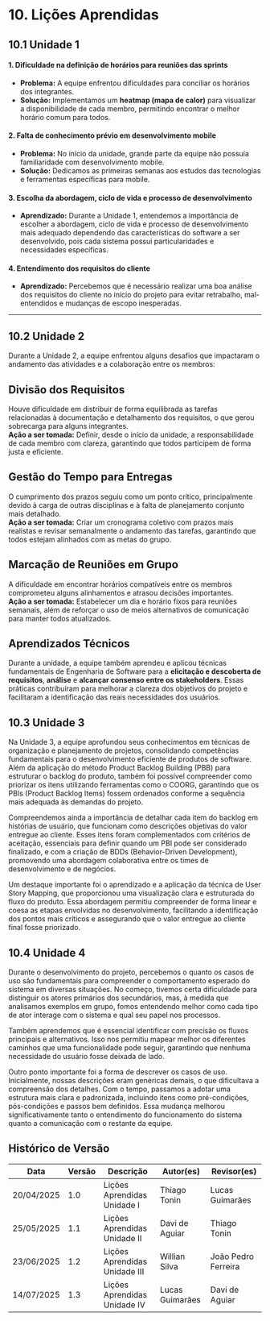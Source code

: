 # 10. Lições Aprendidas

## 10.1 Unidade 1


#### 1. Dificuldade na definição de horários para reuniões das sprints

- **Problema:** A equipe enfrentou dificuldades para conciliar os horários dos integrantes.  
- **Solução:** Implementamos um **heatmap (mapa de calor)** para visualizar a disponibilidade de cada membro, permitindo encontrar o melhor horário comum para todos.

#### 2. Falta de conhecimento prévio em desenvolvimento mobile

- **Problema:** No início da unidade, grande parte da equipe não possuía familiaridade com desenvolvimento mobile.  
- **Solução:** Dedicamos as primeiras semanas aos estudos das tecnologias e ferramentas específicas para mobile.


#### 3. Escolha da abordagem, ciclo de vida e processo de desenvolvimento

- **Aprendizado:** Durante a Unidade 1, entendemos a importância de escolher a abordagem, ciclo de vida e processo de desenvolvimento mais adequado dependendo das características do software a ser desenvolvido, pois cada sistema possui particularidades e necessidades específicas.


#### 4. Entendimento dos requisitos do cliente

- **Aprendizado:** Percebemos que é necessário realizar uma boa análise dos requisitos do cliente no início do projeto para evitar retrabalho, mal-entendidos e mudanças de escopo inesperadas.  

---

## 10.2 Unidade 2 

Durante a Unidade 2, a equipe enfrentou alguns desafios que impactaram o andamento das atividades e a colaboração entre os membros:

## Divisão dos Requisitos

Houve dificuldade em distribuir de forma equilibrada as tarefas relacionadas à documentação e detalhamento dos requisitos, o que gerou sobrecarga para alguns integrantes.  
**Ação a ser tomada:** Definir, desde o início da unidade, a responsabilidade de cada membro com clareza, garantindo que todos participem de forma justa e eficiente.

## Gestão do Tempo para Entregas

O cumprimento dos prazos seguiu como um ponto crítico, principalmente devido à carga de outras disciplinas e à falta de planejamento conjunto mais detalhado.  
**Ação a ser tomada:** Criar um cronograma coletivo com prazos mais realistas e revisar semanalmente o andamento das tarefas, garantindo que todos estejam alinhados com as metas do grupo.

## Marcação de Reuniões em Grupo

A dificuldade em encontrar horários compatíveis entre os membros comprometeu alguns alinhamentos e atrasou decisões importantes.  
**Ação a ser tomada:** Estabelecer um dia e horário fixos para reuniões semanais, além de reforçar o uso de meios alternativos de comunicação para manter todos atualizados.

## Aprendizados Técnicos

Durante a unidade, a equipe também aprendeu e aplicou técnicas fundamentais de Engenharia de Software para a **elicitação e descoberta de requisitos**, **análise** e **alcançar consenso entre os stakeholders**. Essas práticas contribuíram para melhorar a clareza dos objetivos do projeto e facilitaram a identificação das reais necessidades dos usuários.

## 10.3 Unidade 3 

Na Unidade 3, a equipe aprofundou seus conhecimentos em técnicas de organização e planejamento de projetos, consolidando competências fundamentais para o desenvolvimento eficiente de produtos de software. Além da aplicação do método Product Backlog Building (PBB) para estruturar o backlog do produto, também foi possível compreender como priorizar os itens utilizando ferramentas como o COORG, garantindo que os PBIs (Product Backlog Items) fossem ordenados conforme a sequência mais adequada às demandas do projeto.

Compreendemos ainda a importância de detalhar cada item do backlog em histórias de usuário, que funcionam como descrições objetivas do valor entregue ao cliente. Esses itens foram complementados com critérios de aceitação, essenciais para definir quando um PBI pode ser considerado finalizado, e com a criação de BDDs (Behavior-Driven Development), promovendo uma abordagem colaborativa entre os times de desenvolvimento e de negócios.

Um destaque importante foi o aprendizado e a aplicação da técnica de User Story Mapping, que proporcionou uma visualização clara e estruturada do fluxo do produto. Essa abordagem permitiu compreender de forma linear e coesa as etapas envolvidas no desenvolvimento, facilitando a identificação dos pontos mais críticos e assegurando que o valor entregue ao cliente final fosse priorizado.

## 10.4 Unidade 4 

Durante o desenvolvimento do projeto, percebemos o quanto os casos de uso são fundamentais para compreender o comportamento esperado do sistema em diversas situações. No começo, tivemos certa dificuldade para distinguir os atores primários dos secundários, mas, à medida que analisamos exemplos em grupo, fomos entendendo melhor como cada tipo de ator interage com o sistema e qual seu papel nos processos.

Também aprendemos que é essencial identificar com precisão os fluxos principais e alternativos. Isso nos permitiu mapear melhor os diferentes caminhos que uma funcionalidade pode seguir, garantindo que nenhuma necessidade do usuário fosse deixada de lado.

Outro ponto importante foi a forma de descrever os casos de uso. Inicialmente, nossas descrições eram genéricas demais, o que dificultava a compreensão dos detalhes. Com o tempo, passamos a adotar uma estrutura mais clara e padronizada, incluindo itens como pré-condições, pós-condições e passos bem definidos. Essa mudança melhorou significativamente tanto o entendimento do funcionamento do sistema quanto a comunicação com o restante da equipe.

## Histórico de Versão
Data     | Versão | Descrição | Autor(es) | Revisor(es)
-------- | ------ | --------- | ----- | ---------
20/04/2025 | 1.0 | Lições Aprendidas Unidade I | Thiago Tonin | Lucas Guimarães |
25/05/2025 | 1.1 | Lições Aprendidas Unidade II | Davi de Aguiar | Thiago Tonin|
23/06/2025 | 1.2 | Lições Aprendidas Unidade III | Willian Silva | João Pedro Ferreira|
14/07/2025 | 1.3 | Lições Aprendidas Unidade IV | Lucas Guimarães | Davi de Aguiar |